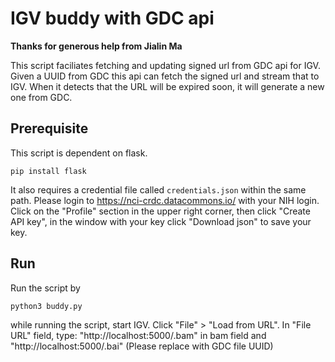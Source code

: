 # IGV buddy with GDC api

**Thanks for generous help from Jialin Ma**

This script faciliates fetching and updating signed url from GDC api for IGV. Given a UUID from GDC this api can fetch the signed url and stream that to IGV. When it detects that the URL will be expired soon, it will generate a new one from GDC.

## Prerequisite

This script is dependent on flask.

```
pip install flask
```
It also requires a credential file called `credentials.json` within the same path. Please login to https://nci-crdc.datacommons.io/ with your NIH login. Click on the "Profile" section in the upper right corner, then click "Create API key", in the window with your key click "Download json" to save your key.


## Run

Run the script by
```
python3 buddy.py
```
while running the script, start IGV. Click "File" > "Load from URL".
In "File URL" field, type: "http://localhost:5000/<uuid>.bam" in bam field and "http://localhost:5000/<uuid>.bai" (Please replace <uuid> with GDC file UUID)


